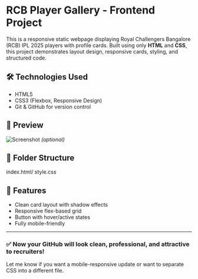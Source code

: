 # RCB Player Gallery - Frontend Project

This is a responsive static webpage displaying Royal Challengers Bangalore (RCB) IPL 2025 players with profile cards. Built using only **HTML** and **CSS**, this project demonstrates layout design, responsive cards, styling, and structured code.

## 🛠️ Technologies Used
- HTML5
- CSS3 (Flexbox, Responsive Design)
- Git & GitHub for version control

## 📸 Preview
![Screenshot](screenshot.png) *(optional)*

## 📁 Folder Structure

index.html/
style.css


## 📌 Features
- Clean card layout with shadow effects
- Responsive flex-based grid
- Button with hover/active states
- Fully mobile-friendly

---

### ✅ Now your GitHub will look clean, professional, and attractive to recruiters!

Let me know if you want a mobile-responsive update or want to separate CSS into a different file.
